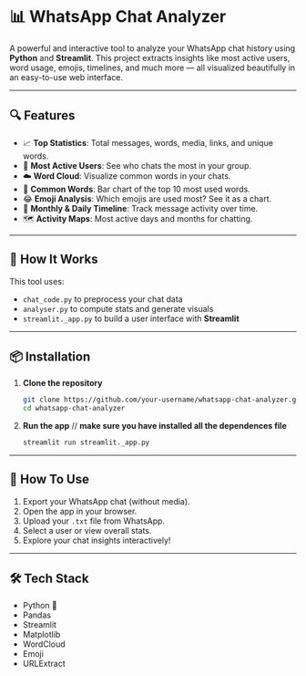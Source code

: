 # 📊 WhatsApp Chat Analyzer

A powerful and interactive tool to analyze your WhatsApp chat history using **Python** and **Streamlit**. This project extracts insights like most active users, word usage, emojis, timelines, and much more — all visualized beautifully in an easy-to-use web interface.

---

## 🔍 Features

- 📈 **Top Statistics**: Total messages, words, media, links, and unique words.
- 👥 **Most Active Users**: See who chats the most in your group.
- ☁️ **Word Cloud**: Visualize common words in your chats.
- 💬 **Common Words**: Bar chart of the top 10 most used words.
- 😂 **Emoji Analysis**: Which emojis are used most? See it as a chart.
- 📆 **Monthly & Daily Timeline**: Track message activity over time.
- 🗺️ **Activity Maps**: Most active days and months for chatting.

---

## 🚀 How It Works

This tool uses:
- `chat_code.py` to preprocess your chat data
- `analyser.py` to compute stats and generate visuals
- `streamlit._app.py` to build a user interface with **Streamlit**

---

## 📦 Installation

1. **Clone the repository**
   ```bash
   git clone https://github.com/your-username/whatsapp-chat-analyzer.git
   cd whatsapp-chat-analyzer
   ```


2. **Run the app** // **make sure you have installed all the dependences file**
   ```bash
   streamlit run streamlit._app.py
   ```

---

## 📄 How To Use

1. Export your WhatsApp chat (without media).
2. Open the app in your browser.
3. Upload your `.txt` file from WhatsApp.
4. Select a user or view overall stats.
5. Explore your chat insights interactively!

---

## 🛠 Tech Stack

- Python 🐍
- Pandas
- Streamlit
- Matplotlib
- WordCloud
- Emoji
- URLExtract
